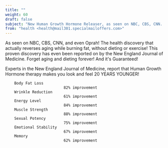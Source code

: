 ```yaml
---
title: ""
weight: 60
draft: false
subject: "New Human Growth Hormone Releaser, as seen on NBC, CBS, CNN..."
from: "health <health@mail301.specialmailoffers.com>"
---
```


As seen on NBC, CBS, CNN, and even Oprah! The health discovery
that actually reverses aging while burning fat, without dieting or
exercise! This proven discovery has even been reported on by the New
England Journal of Medicine. Forget aging and dieting forever! And
it's Guaranteed!


Experts in the 
           New England Journal of Medicine, 
                      report that 
            Human Growth Hormone therapy 
                makes you look and feel 
                20 YEARS YOUNGER!
     
                           
        Body Fat Loss
                              82% improvement
        Wrinkle Reduction
                              61% improvement
        Energy Level
                              84% improvement
        Muscle Strength
                              88% improvement
        Sexual Potency
                              75% improvement
        Emotional Stability
                              67% improvement
        Memory
                              62% improvement
